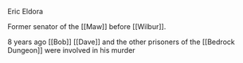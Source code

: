 Eric Eldora

Former senator of the [[Maw]] before [[Wilbur]].

8 years ago [[Bob]] [[Dave]] and the other prisoners of the [[Bedrock Dungeon]] were involved in his murder